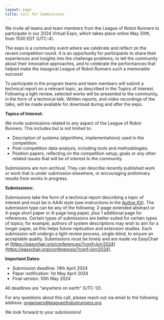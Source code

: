 ```yaml
---
layout: page
title: Call for Submissions
---
```



We invite all teams and team members from the League of Robot Runners to participate in our 2024 Virtual Expo, which takes place online May 20th, from 1530 EDT (UTC-4).

The expo is a community event where we celebrate and reflect on the recent competition round. It is an opportunity for participants to share their experiences and insights into the challenge problems, to tell the community about their innovative approaches, and to celebrate the performances that helped make the inaugural League of Robot Runners such a memorable success!

To participate in the program teams and team members will submit a technical report on a relevant topic, as described in the Topics of Interest. Following a light review, selected works will be presented to the community, in the form of a technical talk. Written reports, and video recordings of the talks, will be made available for download during and after the expo.


**Topics of Interest:**

We invite submissions related to any aspect of the League of Robot Runners. This includes but is not limited to: 



* Description of systems (algorithms, implementations) used in the competition.
* Post-competition data-analysis, including tools and methodologies.
* Position papers, reflecting on the competition setup, goals or any other related issues that will be of interest to the community.

     


Submissions are non-archival. They can describe recently published work or work that is under submission elsewhere, or encouraging preliminary results from works in progress.

**Submissions:**

Submissions take the form of a technical report describing a topic of interest and must be in AAAI style (see instructions in the [Author Kit](https://aaai.org/aaai-conference/submission-instructions/)).  The submission type can be any of the following: 2-page extended abstract or 4-page short paper or 8-page long paper, plus 1 additional page for references.  Certain types of submissions are better suited for certain types of topics; for example, authors of system descriptions may wish to aim for a longer paper, as this helps future replication and extension studies. Each submission will undergo a light review process, single-blind, to ensure an acceptable quality. Submissions must be timely and are made via EasyChair at [https://easychair.org/conferences/?conf=lorr2024](https://easychair.org/conferences/?conf=lorr2024). 

**Important Dates:**



* Submission deadline: 14th April 2024
* Paper notification: 1st May April 2024
* Final version: 10th May 2024

All deadlines are “anywhere on earth” (UTC-12). 

For any questions about this call, please reach out via email to the following address: [organisers@leagueofrobotrunners.org](mailto:organisers@leagueofrobotrunners.org).

We look forward to your submissions!
